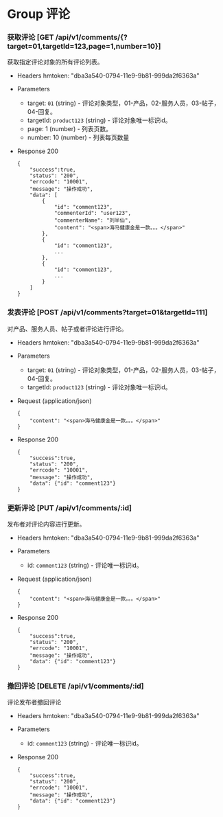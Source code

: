# Group 评论

### 获取评论 [GET /api/v1/comments/{?target=01,targetId=123,page=1,number=10}]
获取指定评论对象的所有评论列表。

+ Headers
  hmtoken: "dba3a540-0794-11e9-9b81-999da2f6363a"

+ Parameters
  + target: `01` (string) - 评论对象类型，01-产品，02-服务人员，03-帖子，04-回复。
  + targetId: `product123` (string) - 评论对象唯一标识id。
  + page: 1 (number) - 列表页数。
  + number: 10 (number) - 列表每页数量

+ Response 200

      {
          "success":true,
          "status": "200",
          "errcode": "10001",
          "message": "操作成功",
          "data": [
              {
                  "id": "comment123",
                  "commenterId": "user123",
                  "commenterName": "刘半仙",
                  "content": "<span>海马健康金是一款。。。</span>"
              },
              {
                  "id": "comment123",
                  ...
              },
              {
                  "id": "comment123",
                  ...
              }
          ]
      }

### 发表评论 [POST /api/v1/comments?target=01&targetId=111]
对产品、服务人员、帖子或者评论进行评论。

+ Headers
  hmtoken: "dba3a540-0794-11e9-9b81-999da2f6363a"

+ Parameters
  + target: `01` (string) - 评论对象类型，01-产品，02-服务人员，03-帖子，04-回复。
  + targetId: `product123` (string) - 评论对象唯一标识id。

+ Request (application/json)

      {
          "content": "<span>海马健康金是一款。。。</span>"
      }

+ Response 200

      {
          "success":true,
          "status": "200",
          "errcode": "10001",
          "message": "操作成功",
          "data": {"id": "comment123"}
      }

### 更新评论 [PUT /api/v1/comments/:id]
发布者对评论内容进行更新。

+ Headers
  hmtoken: "dba3a540-0794-11e9-9b81-999da2f6363a"

+ Parameters
  + id: `comment123` (string) - 评论唯一标识id。

+ Request (application/json)

      {
          "content": "<span>海马健康金是一款。。。</span>"
      }
+ Response 200

      {
          "success":true,
          "status": "200",
          "errcode": "10001",
          "message": "操作成功",
          "data": {"id": "comment123"}
      }

### 撤回评论 [DELETE /api/v1/comments/:id]
评论发布者撤回评论

+ Headers
  hmtoken: "dba3a540-0794-11e9-9b81-999da2f6363a"

+ Parameters
  + id: `comment123` (string) - 评论唯一标识id。

+ Response 200

      {
          "success":true,
          "status": "200",
          "errcode": "10001",
          "message": "操作成功",
          "data": {"id": "comment123"}
      }
